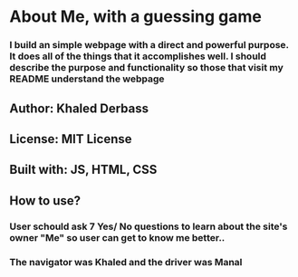 # About Me, with a guessing game
### I build an simple webpage with a direct and powerful purpose. It does all of the things that it accomplishes well. I should describe the purpose and functionality so those that visit my README understand the webpage

## Author: Khaled Derbass
## License: MIT License
## Built with: JS, HTML, CSS

## How to use?
### User schould ask 7 Yes/ No questions to learn about the site's owner "Me" so user can get to know me better..

### The navigator was Khaled and the driver was Manal

